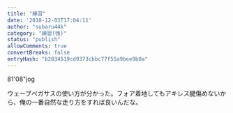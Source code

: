 ```yaml
---
title: "練習"
date: '2018-12-03T17:04:11'
author: "subaru44k"
category: "練習(強)"
status: "publish"
allowComments: true
convertBreaks: false
entryHash: "b2034519cd9373cbbc77f55a9bee9b0a"
---
```

81'08"jog

ウェーブペガサスの使い方が分かった。フォア着地してもアキレス腱傷めないから、俺の一番自然な走り方をすれば良いんだな。
